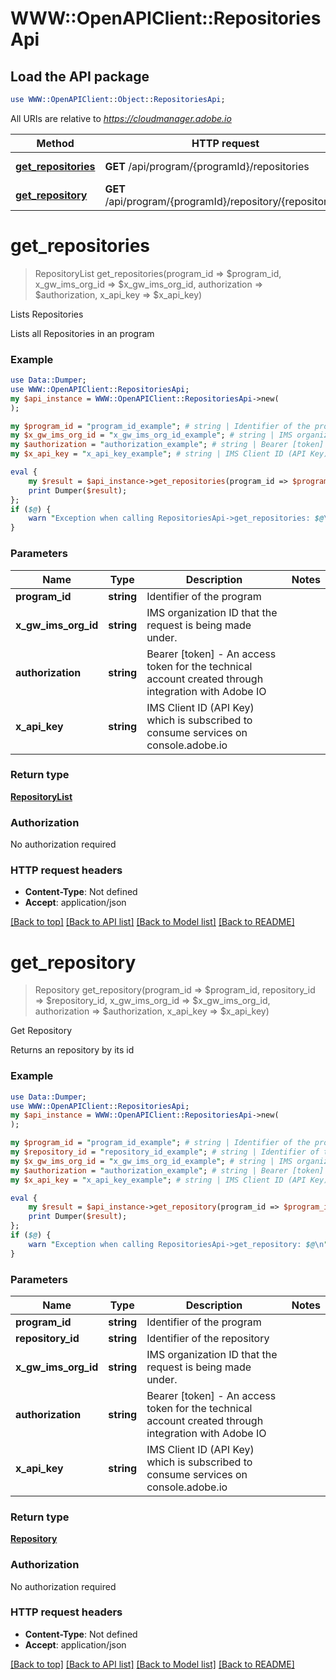 # WWW::OpenAPIClient::RepositoriesApi

## Load the API package
```perl
use WWW::OpenAPIClient::Object::RepositoriesApi;
```

All URIs are relative to *https://cloudmanager.adobe.io*

Method | HTTP request | Description
------------- | ------------- | -------------
[**get_repositories**](RepositoriesApi.md#get_repositories) | **GET** /api/program/{programId}/repositories | Lists Repositories
[**get_repository**](RepositoriesApi.md#get_repository) | **GET** /api/program/{programId}/repository/{repositoryId} | Get Repository


# **get_repositories**
> RepositoryList get_repositories(program_id => $program_id, x_gw_ims_org_id => $x_gw_ims_org_id, authorization => $authorization, x_api_key => $x_api_key)

Lists Repositories

Lists all Repositories in an program

### Example 
```perl
use Data::Dumper;
use WWW::OpenAPIClient::RepositoriesApi;
my $api_instance = WWW::OpenAPIClient::RepositoriesApi->new(
);

my $program_id = "program_id_example"; # string | Identifier of the program
my $x_gw_ims_org_id = "x_gw_ims_org_id_example"; # string | IMS organization ID that the request is being made under.
my $authorization = "authorization_example"; # string | Bearer [token] - An access token for the technical account created through integration with Adobe IO
my $x_api_key = "x_api_key_example"; # string | IMS Client ID (API Key) which is subscribed to consume services on console.adobe.io

eval { 
    my $result = $api_instance->get_repositories(program_id => $program_id, x_gw_ims_org_id => $x_gw_ims_org_id, authorization => $authorization, x_api_key => $x_api_key);
    print Dumper($result);
};
if ($@) {
    warn "Exception when calling RepositoriesApi->get_repositories: $@\n";
}
```

### Parameters

Name | Type | Description  | Notes
------------- | ------------- | ------------- | -------------
 **program_id** | **string**| Identifier of the program | 
 **x_gw_ims_org_id** | **string**| IMS organization ID that the request is being made under. | 
 **authorization** | **string**| Bearer [token] - An access token for the technical account created through integration with Adobe IO | 
 **x_api_key** | **string**| IMS Client ID (API Key) which is subscribed to consume services on console.adobe.io | 

### Return type

[**RepositoryList**](RepositoryList.md)

### Authorization

No authorization required

### HTTP request headers

 - **Content-Type**: Not defined
 - **Accept**: application/json

[[Back to top]](#) [[Back to API list]](../README.md#documentation-for-api-endpoints) [[Back to Model list]](../README.md#documentation-for-models) [[Back to README]](../README.md)

# **get_repository**
> Repository get_repository(program_id => $program_id, repository_id => $repository_id, x_gw_ims_org_id => $x_gw_ims_org_id, authorization => $authorization, x_api_key => $x_api_key)

Get Repository

Returns an repository by its id

### Example 
```perl
use Data::Dumper;
use WWW::OpenAPIClient::RepositoriesApi;
my $api_instance = WWW::OpenAPIClient::RepositoriesApi->new(
);

my $program_id = "program_id_example"; # string | Identifier of the program
my $repository_id = "repository_id_example"; # string | Identifier of the repository
my $x_gw_ims_org_id = "x_gw_ims_org_id_example"; # string | IMS organization ID that the request is being made under.
my $authorization = "authorization_example"; # string | Bearer [token] - An access token for the technical account created through integration with Adobe IO
my $x_api_key = "x_api_key_example"; # string | IMS Client ID (API Key) which is subscribed to consume services on console.adobe.io

eval { 
    my $result = $api_instance->get_repository(program_id => $program_id, repository_id => $repository_id, x_gw_ims_org_id => $x_gw_ims_org_id, authorization => $authorization, x_api_key => $x_api_key);
    print Dumper($result);
};
if ($@) {
    warn "Exception when calling RepositoriesApi->get_repository: $@\n";
}
```

### Parameters

Name | Type | Description  | Notes
------------- | ------------- | ------------- | -------------
 **program_id** | **string**| Identifier of the program | 
 **repository_id** | **string**| Identifier of the repository | 
 **x_gw_ims_org_id** | **string**| IMS organization ID that the request is being made under. | 
 **authorization** | **string**| Bearer [token] - An access token for the technical account created through integration with Adobe IO | 
 **x_api_key** | **string**| IMS Client ID (API Key) which is subscribed to consume services on console.adobe.io | 

### Return type

[**Repository**](Repository.md)

### Authorization

No authorization required

### HTTP request headers

 - **Content-Type**: Not defined
 - **Accept**: application/json

[[Back to top]](#) [[Back to API list]](../README.md#documentation-for-api-endpoints) [[Back to Model list]](../README.md#documentation-for-models) [[Back to README]](../README.md)

